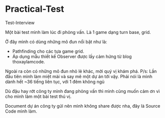 # Practical-Test
Test-Interview

Một bài test mình làm lúc đi phỏng vấn. Là 1 game dạng turn base, grid.

Ở đây mình có dùng những mô đun nổi bật như là:
- Pathfinding cho các tựa game grid.
- Áp dụng mẫu thiết kế Observer được lấy cảm hứng từ blog thoxaylamcode.

Ngoài ra còn có những mô đun nhỏ lẻ khác, mời quý vị khám phá.
P/s: Lần đầu tiên mình làm miệt mài và say mê một dự án tới vậy. Phải nói là mình dành hết ~36 tiếng liên tục, với 1 đêm không ngủ

Dù đậu hay rớt công ty mình đang phỏng vấn thì mình cũng muốn cảm ơn vì cho mình làm một bài test thú vị.

Document dự án công ty gửi nên mình không share được nha, đây là Source Code mình làm.

